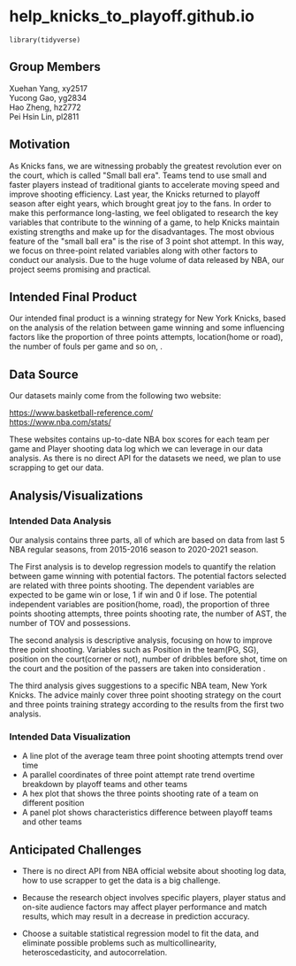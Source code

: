 # help_knicks_to_playoff.github.io

```{r setup, include=FALSE}
library(tidyverse)
```

## Group Members
Xuehan Yang, xy2517 <br>
Yucong Gao, yg2834 <br>
Hao Zheng, hz2772 <br>
Pei Hsin Lin, pl2811 <br>


## Motivation

As Knicks fans, we are witnessing probably the greatest revolution ever on the court, which is called "Small ball era". Teams tend to use small and faster players instead of traditional giants to accelerate moving speed and improve shooting efficiency. Last year, the Knicks returned to playoff season after eight years, which brought great joy to the fans. In order to make this performance long-lasting, we feel obligated to research the key variables that contribute to the winning of a game, to help Knicks maintain existing strengths and make up for the disadvantages. The most obvious feature of the "small ball era" is the rise of 3 point shot attempt. In this way, we focus on three-point related variables along with other factors to conduct our analysis. Due to the huge volume of data released by NBA, our project seems promising and practical.

## Intended Final Product 

Our intended final product is a winning strategy for New York Knicks, based on the analysis of the relation between game winning and some influencing factors like the proportion of three points attempts, location(home or road), the number of fouls per game and so on, .

## Data Source
Our datasets mainly come from the following two website:

https://www.basketball-reference.com/ <br>
https://www.nba.com/stats/ <br>

These websites contains up-to-date NBA box scores for each team per game and Player shooting data log which we can leverage in our data analysis. As there is no direct API for the datasets we need, we plan to use scrapping to get our data.

## Analysis/Visualizations

### Intended Data Analysis 

Our analysis contains three parts, all of which are based on data from last 5 NBA regular seasons, from 2015-2016 season to 2020-2021 season.

The First analysis is to develop regression models to quantify the relation between game winning with potential factors. The potential factors selected are related with three points shooting. The dependent variables are expected to be game win or lose, 1 if win and 0 if lose. The potential independent variables are position(home, road), the proportion of three points shooting attempts, three points shooting rate, the number of AST, the number of TOV and possessions.

The second analysis is descriptive analysis, focusing on how to improve three point shooting. Variables such as Position in the team(PG, SG), position on the court(corner or not), number of dribbles before shot, time on the court and the position of the passers are taken into consideration .

The third analysis gives suggestions to a specific NBA team, New York Knicks. The advice mainly cover three point shooting strategy on the court and three points training strategy according to the results from the first two analysis.
 
### Intended Data Visualization

* A line plot of the average team three point shooting attempts trend over time<br>
* A parallel coordinates of three point attempt rate trend overtime breakdown by playoff teams and other teams<br>
* A hex plot that shows the three points shooting rate of a team on different position<br> 
* A panel plot shows characteristics difference between playoff teams and other teams<br>

## Anticipated Challenges

* There is no direct API from NBA official website about shooting log data, how to use scrapper to get the data is a big challenge.

* Because the research object involves specific players, player status and on-site audience factors may affect player performance and match results, which may result in a decrease in prediction accuracy. 

* Choose a suitable statistical regression model to fit the data, and eliminate possible problems such as multicollinearity, heteroscedasticity, and autocorrelation.
 


